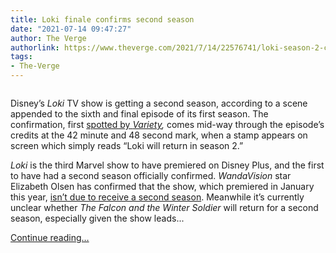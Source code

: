 ```yaml
---
title: Loki finale confirms second season
date: "2021-07-14 09:47:27"
author: The Verge
authorlink: https://www.theverge.com/2021/7/14/22576741/loki-season-2-confirmed
tags:
- The-Verge
---
```

<figure>
      <img alt="" src="https://cdn.vox-cdn.com/thumbor/lqciE4UxYrom66WSL81_YDmWy24=/234x0:1038x536/1310x873/cdn.vox-cdn.com/uploads/chorus_image/image/69579615/loki_season2.0.gif" />
    </figure>

  <p id="DqGONY">Disney’s <em>Loki </em>TV show is getting a second season, according to a scene appended to the sixth and final episode of its first season. The confirmation, first <a href="https://variety.com/2021/streaming/global/loki-season-2-marvel-1235019442/">spotted by <em>Variety</em></a><em>,</em> comes mid-way through the episode’s credits at the 42 minute and 48 second mark, when a stamp appears on screen which simply reads “Loki will return in season 2.” </p>
<p id="v4qpQx"><em>Loki</em> is the third Marvel show to have premiered on Disney Plus, and the first to have had a second season officially confirmed. <em>WandaVision </em>star Elizabeth Olsen has confirmed that the show, which premiered in January this year, <a href="https://ew.com/tv/elizabeth-olsen-says-wandavision-definitely-not-getting-a-season-2/">isn’t due to receive a second season</a>. Meanwhile it’s currently unclear whether <em>The Falcon and the Winter Soldier </em>will return for a second season, especially given the show leads...</p>
  <p>
    <a href="https://www.theverge.com/2021/7/14/22576741/loki-season-2-confirmed">Continue reading&hellip;</a>
  </p>